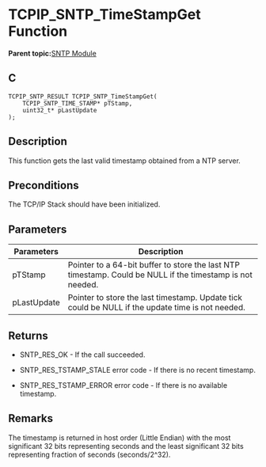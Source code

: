 # TCPIP\_SNTP\_TimeStampGet Function

**Parent topic:**[SNTP Module](GUID-832A1C71-21E8-4386-BFCE-18B19538AC01.md)

## C

```
TCPIP_SNTP_RESULT TCPIP_SNTP_TimeStampGet(
    TCPIP_SNTP_TIME_STAMP* pTStamp, 
    uint32_t* pLastUpdate
);
```

## Description

This function gets the last valid timestamp obtained from a NTP server.

## Preconditions

The TCP/IP Stack should have been initialized.

## Parameters

|Parameters|Description|
|----------|-----------|
|pTStamp|Pointer to a 64-bit buffer to store the last NTP timestamp. Could be NULL if the timestamp is not needed.|
|pLastUpdate|Pointer to store the last timestamp. Update tick could be NULL if the update time is not needed.|

## Returns

-   SNTP\_RES\_OK - If the call succeeded.

-   SNTP\_RES\_TSTAMP\_STALE error code - If there is no recent timestamp.

-   SNTP\_RES\_TSTAMP\_ERROR error code - If there is no available timestamp.


## Remarks

The timestamp is returned in host order \(Little Endian\) with the most significant 32 bits representing seconds and the least significant 32 bits representing fraction of seconds \(seconds/2^32\).

